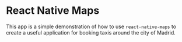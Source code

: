 # React Native Maps

This app is a simple demonstration of how to use `react-native-maps` to create a useful application for booking taxis around the city of Madrid.